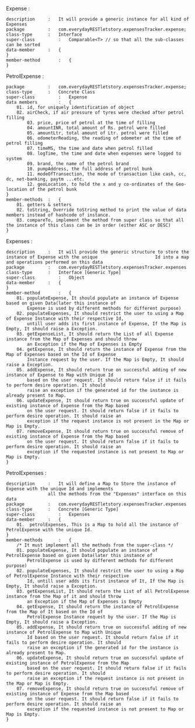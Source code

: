 Expense :

	description		:	It will provide a generic instance for all kind of Expenses
	package 		:	com.everydayRESTletstory.expensesTracker.expense;
	class-type		:	Interface
	super-class 		:	Comparable<T> // so that all the sub-classes can be sorted
	data-member		:	{
	}
	member-method		:	{
	}

PetrolExpense :

	package 		: 	com.everydayRESTletstory.expensesTracker.expense;	
	class-type		: 	Concrete Class
	super-class 		: 	Expense
	data members		:	{
		01. id, for uniquely identification of object 
		02. airCheck, if air pressure of tyres were checked after petrol filling
      		03. price, price of petrol at the time of filling
      		04. amountINR, total amount of Rs. petrol were filled
      		05. amountLtr, total amount of Ltr. petrol were filled
      		06. odometerReading, the reading of odometer at the time of petrol filling
      		07. timeMS, the time and date when petrol filled
      		08. logTime, the time and date when expenses were logged to system
      		09. brand, the name of the petrol brand
      		10. pumpAddress, the full address of petrol bunk
      		11. modeOfTransection, the mode of transaction like cash, cc, dc, net-banking, paytm ...etc.
      		12. geoLocation, to hold the x and y co-ordinates of the Geo-location of the petrol bunk
	}
	member-methods	:	{
		01. getters & setters
		02. toString, Override toString method to print the value of data members instead of hashcode of instance.
		03. compareTo, implement the method from super class so that all the instance of this class can be in order (either ASC or DESC)
    }

Expenses :

	description		:	It will provide the generic structure to store the instance of Expense with the unique 						Id into a map and operations performed on this data 
	package			:	com.everydayRESTletstory.expensesTracker.expenses
	class-type		:	Interface [Generic Type]
	super-class 		:	Object
	data-member		:	{
	}
	member-method		:	{
		01. populateExpense, It should populate an instance of Expense based on given Data(later this instance of
			Expense is used by different methods for different purpose)
		02. populateExpenses, It should restrict the user to using a Map of Expense Instance with their respective Id,
			untill user adds its first instance of Expense, If the Map is Empty, It should raise a Exception.
		03. getExpenseList, It should return the List of all Expense instance from the Map of Expenses and should throw
			an Exception if the Map of Expenses is Empty
		04. getExpense, It should return the instance of Expense from the Map of Expenses based on the Id of Expense
			Instance request by the user. If the Map is Empty, It should raise a Exception.
		05. addExpense, It should return true on successful adding of new instance of Expense to Map with Unique Id
			based on the user request. It should return false if it fails to perform desire operation. It should
			raise an exception if the generated id for the instance is already present to Map.
		06. updateExpense, It should return true on successful update of existing instance of Expense from the Map based
			on the user request. It should return false if it fails to perform desire operation. It should raise an
			exception if the request instance is not present in the Map or Map is Empty.
		07. removeExpense, It should return true on successful remove of existing instance of Expense from the Map based
			on the user request. It should return false if it fails to perform desire operation. It should raise an
			exception if the requested instance is not present to Map or Map is Empty.
	}
	
PetrolExpenses :

	description		:	It will define a Map to Store the instance of Expense with the unique Id and implements
					all the methods from the "Expenses" interface on this data 
	package			:	com.everydayRESTletstory.expensesTracker.expenses
	class-type		:	Concrete [Generic Type]
	super-class 		:	Expenses
	data-member		:	{
		01.	 petrolExpenses, This is a Map to hold all the instance of PetrolExpense with the unique Id. 
	}
	member-methods		:	{
		/* It must implement all the methods from the super-class */
		01. populateExpense, It should populate an instance of PetrolExpense based on given Data(later this instance of
			PetrolExpense is used by different methods for different purpose)
		02. populateExpenses, It should restrict the user to using a Map of PetrolExpense Instance with their respective
			Id, untill user adds its first instance of It, If the Map is Empty, It should raise a Exception.
		03. getExpenseList, It should return the List of all PetrolExpense instance from the Map of it and should throw
			an Exception if the Map of Expenses is Empty
		04. getExpense, It should return the instance of PetrolExpense from the Map of It based on the Id of
			PetrolExpense Instance request by the user. If the Map is Empty, It should raise a Exception.
		05. addExpense, It should return true on successful adding of new instance of PetrolExpense to Map with Unique
			Id based on the user request. It should return false if it fails to perform desire operation. It should
			raise an exception if the generated id for the instance is already present to Map.
		06. updateExpense, It should return true on successful update of existing instance of PetrolExpense from the Map
			based on the user request. It should return false if it fails to perform desire operation. It should
			raise an exception if the request instance is not present in the Map or Map is Empty.
		07. removeExpense, It should return true on successful remove of existing instance of Expense from the Map based
			on the user request. It should return false if it fails to perform desire operation. It should raise an
			exception if the requested instance is not present to Map or Map is Empty.
	}
